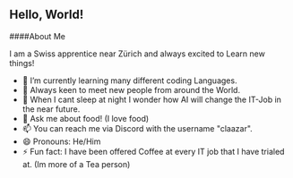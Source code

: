 ## Hello, World!

####About Me

I am a Swiss apprentice near Zürich and always excited to Learn new things!

- 🌱 I’m currently learning many different coding Languages.
- 👯 Always keen to meet new people from around the World.
- 🤔 When I cant sleep at night I wonder how AI will change the IT-Job in the near future.
- 💬 Ask me about food! (I love food)
- 📫 You can reach me via Discord with the username "claazar".
- 😄 Pronouns: He/Him
- ⚡ Fun fact: I have been offered Coffee at every IT job that I have trialed at. (Im more of a Tea person)
  

